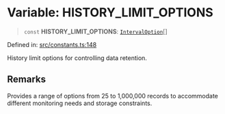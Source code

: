 # Variable: HISTORY\_LIMIT\_OPTIONS

> `const` **HISTORY\_LIMIT\_OPTIONS**: [`IntervalOption`](../interfaces/IntervalOption.md)[]

Defined in: [src/constants.ts:148](https://github.com/Nick2bad4u/Uptime-Watcher/blob/8a1973382d5fe14c52996ecda381894eb7ecd4a6/src/constants.ts#L148)

History limit options for controlling data retention.

## Remarks

Provides a range of options from 25 to 1,000,000 records
to accommodate different monitoring needs and storage constraints.
